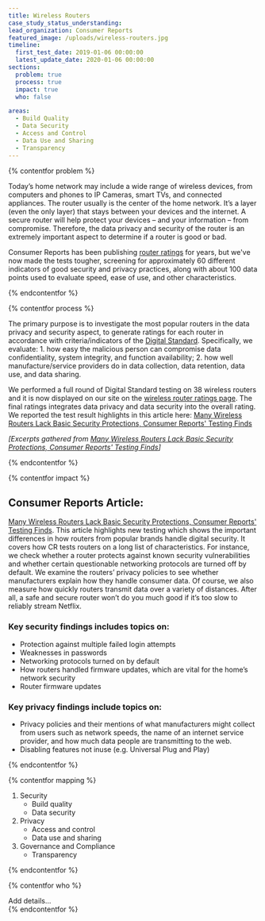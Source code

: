 ```yaml
---
title: Wireless Routers
case_study_status_understanding:
lead_organization: Consumer Reports
featured_image: /uploads/wireless-routers.jpg
timeline:
  first_test_date: 2019-01-06 00:00:00
  latest_update_date: 2020-01-06 00:00:00
sections:
  problem: true
  process: true
  impact: true
  who: false

areas:
  - Build Quality
  - Data Security
  - Access and Control
  - Data Use and Sharing
  - Transparency
---
```


{% contentfor problem %}
<div class="editable mt-3">
<p>Today&rsquo;s home network may include a wide range of wireless devices,
from computers and phones to IP Cameras, smart TVs, and connected
appliances. The router usually is the center of the home network. It&rsquo;s
a layer (even the only layer) that stays between your devices and the
internet. A secure router will help protect your devices &ndash; and your
information &ndash; from compromise. Therefore, the data privacy and
security of the router is an extremely important aspect to determine if a
router is good or bad.&nbsp;</p><p>Consumer Reports has been publishing <a
href="https://www.consumerreports.org/cro/wireless-routers.htm">router
ratings</a> for years, but we've now made the tests tougher, screening for
approximately 60 different indicators of good security and privacy
practices, along with about 100 data points used to evaluate speed, ease of
use, and other characteristics.</p>
</div>
{% endcontentfor %}

{% contentfor process %}
<div class="editable mt-3">
<p>The primary purpose is to investigate the most popular routers in the
data privacy and security aspect, to generate ratings for each router in
accordance with criteria/indicators of the <a
href="https://www.thedigitalstandard.org/">Digital Standard</a>.
Specifically, we evaluate: 1. how easy the malicious person can compromise
data confidentiality, system integrity, and function availability; 2. how
well manufacture/service providers do in data collection, data retention,
data use, and data sharing.&nbsp;</p><p>We performed a full round of Digital
Standard testing on 38 wireless routers and it is now displayed on our site
on the <a
href="https://www.consumerreports.org/products/wireless-routers/ratings-overview/">wireless
router ratings page</a>. The final ratings integrates data privacy and data
security into the overall rating. We reported the test result highlights in
this article here: <a
href="https://www.consumerreports.org/wireless-routers/wireless-routers-lack-basic-security-protections/">Many
Wireless Routers Lack Basic Security Protections, Consumer Reports' Testing
Finds</a></p><p><em>[Excerpts gathered from </em><a
href="https://www.consumerreports.org/wireless-routers/wireless-routers-lack-basic-security-protections/"><em>Many
Wireless Routers Lack Basic Security Protections, Consumer Reports' Testing
Finds</em></a><em>]</em></p>
</div>
{% endcontentfor %}

{% contentfor impact %}
<div class="editable mt-3">
<h2>Consumer Reports Article:<strong> </strong></h2><p><a
href="https://www.consumerreports.org/wireless-routers/wireless-routers-lack-basic-security-protections/">Many
Wireless Routers Lack Basic Security Protections, Consumer Reports' Testing
Finds</a>. This article highlights new testing which shows the important
differences in how routers from popular brands handle digital security. It
covers how CR tests routers on a long list of characteristics. For instance,
we check whether a router protects against known security vulnerabilities
and whether certain questionable networking protocols are turned off by
default. We examine the routers&rsquo; privacy policies to see whether
manufacturers explain how they handle consumer data. Of course, we also
measure how quickly routers transmit data over a variety of distances. After
all, a safe and secure router won&rsquo;t do you much good if it&rsquo;s too
slow to reliably stream Netflix.&nbsp;</p><h3>Key security findings includes
topics on:&nbsp;</h3><ul><li>Protection against multiple failed login
attempts</li><li>Weaknesses in passwords</li><li>Networking protocols turned
on by default&nbsp;</li><li>How routers handled firmware updates, which are
vital for the home&rsquo;s network security</li><li>Router firmware
updates</li></ul><h3>Key privacy findings include topics
on:&nbsp;</h3><ul><li>Privacy policies and their mentions of what
manufacturers might collect from users such as network speeds, the name of
an internet service provider, and how much data people are transmitting to
the web.</li><li>Disabling features not inuse (e.g. Universal Plug and
Play)</li></ul>
</div>
{% endcontentfor %}

{% contentfor mapping %}
<div class="editable mt-3">
<ol><li>Security<ul><li>Build quality</li><li>Data
security</li></ul></li><li>Privacy<ul><li>Access and control</li><li>Data
use and sharing</li></ul></li><li>Governance and
Compliance<ul><li>Transparency</li></ul></li></ol>
</div>
{% endcontentfor %}

{% contentfor who %}
<div class="editable mt-3">
Add details...
</div>
{% endcontentfor %}

